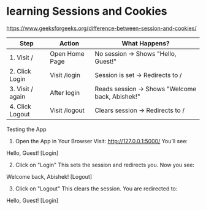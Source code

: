 # learning Sessions and Cookies

https://www.geeksforgeeks.org/difference-between-session-and-cookies/

| Step | Action | What Happens? |
|----------|----------|----------|
| 1. Visit / |	Open Home Page | No session → Shows "Hello, Guest!"  |
| 2. Click Login |	Visit /login |	Session is set → Redirects to / |
|3. Visit / again |	After login	| Reads session → Shows "Welcome back, Abishek!" |
|4. Click Logout |	Visit /logout |	Clears session → Redirects to /|



Testing the App 

1. Open the App in Your Browser
Visit: http://127.0.0.1:5000/
You’ll see:

Hello, Guest!
[Login]

2. Click on "Login"
This sets the session and redirects you.
Now you see:

Welcome back, Abishek!
[Logout]

3. Click on "Logout"
This clears the session.
You are redirected to:

Hello, Guest!
[Login]
